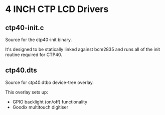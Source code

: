 # 4 INCH CTP LCD Drivers

## ctp40-init.c

Source for the ctp40-init binary.

It's designed to be statically linked against bcm2835 and runs all of the init routine required for CTP40. 

## ctp40.dts

Source for ctp40.dtbo device-tree overlay.

This overlay sets up:

* GPIO backlight (on/off) functionality
* Goodix multitouch digitiser
